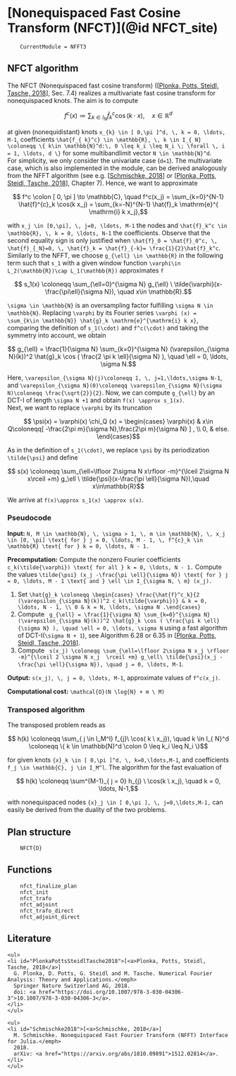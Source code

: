 # [Nonequispaced Fast Cosine Transform (NFCT)](@id NFCT_site)

```@meta
    CurrentModule = NFFT3
```

## NFCT algorithm

The NFCT (Nonequispaced fast cosine transform) ([[Plonka, Potts, Steidl, Tasche, 2018](#PlonkaPottsSteidlTasche2018)], Sec. 7.4) realizes a multivariate fast cosine transform for nonequispaced knots. The aim is to compute 

```math
    f^c (x) \coloneqq \sum_{ k \in I_{ N}} \hat{f}_{ k}^c \cos( k \cdot x), \quad x \in \mathbb{R}^d
```

at given (nonequidistant) knots ``x_{k} \in [ 0,\pi ]^d, \, k = 0, \ldots, M-1``, coefficients ``\hat{f_{ k}^c} \in \mathbb{R}, \, k \in I_{ N} \coloneqq \{ k\in \mathbb{N}^d:\, 0 \leq k_i \leq N_i \; \forall \, i = 1, \ldots, d \}`` for some multibandlimit vector ``N \in \mathbb{N}^d``. 
\
For simplicity, we only consider the univariate case (``d=1``). The multivariate case, which is also implemented in the module, can be derived analogously from the NFFT algorithm (see e.g. [[Schmischke, 2018](#Schmischke2018)] or [[Plonka, Potts, Steidl, Tasche, 2018](#PlonkaPottsSteidlTasche2018)], Chapter 7). Hence, we want to approximate 

```math
    f^c \colon [ 0, \pi ] \to \mathbb{C}, \quad f^c(x_j) = \sum_{k=0}^{N-1} \hat{f}^{c}_k \cos(k x_j) = \sum_{k=-N}^{N-1} \hat{f}_k \mathrm{e}^{ \mathrm{i} k x_j},
```

with ``x_j \in [0,\pi], \, j=0, \ldots, M-1`` the nodes and ``\hat{f}_k^c \in \mathbb{R}, \, k = 0, \ldots, N-1`` the coefficients. Observe that the second equality sign is only justified when ``\hat{f}_0 = \hat{f}_0^c, \, \hat{f}_{_N}=0, \, \hat{f}_k = \hat{f}_{-k}= \frac{1}{2}\hat{f}_k^c``. Similarly to the NFFT, we choose ``g_{\ell} \in \mathbb{R}`` in the following term such that ``s_1`` with a given window function ``\varphi\in L_2(\mathbb{R})\cap L_1(\mathbb{R})`` approximates ``f``

```math
    s_1(x) \coloneqq \sum_{\ell=0}^{\sigma N} g_{\ell} \ \tilde{\varphi}(x-\frac{\pi\ell}{\sigma N}), \quad x\in \mathbb{R}.
```

``\sigma \in \mathbb{N}`` is an oversampling factor fulfilling ``\sigma N \in \mathbb{N}``. Replacing ``\varphi`` by its Fourier series ``\varphi (x) = \sum_{k\in \mathbb{N}} \hat{g}_k \mathrm{e}^{\mathrm{i} k x}``, comparing the definition of ``s_1(\cdot)`` and ``f^c(\cdot)`` and taking the symmetry into account, we obtain 

```math
    g_{\ell} = \frac{1}{\sigma N} \sum_{k=0}^{\sigma N} (\varepsilon_{\sigma N}(k))^2 \hat{g}_k \cos ( \frac{2 \pi k \ell}{\sigma N} ), \quad \ell = 0, \ldots, \sigma N.
```

Here, ``\varepsilon_{\sigma N}(j)\coloneqq 1, \, j=1,\ldots,\sigma N-1``, and ``\varepsilon_{\sigma N}(0)\coloneqq \varepsilon_{\sigma N}(\sigma N)\coloneqq \frac{\sqrt{2}}{2}``. Now, we can compute ``g_{\ell}`` by an DCT-I of length ``\sigma N +1`` and obtain ``f(x) \approx s_1(x)``. 
\
Next, we want to replace ``\varphi`` by its truncation

```math
    \psi(x) = \varphi(x) \chi_Q (x) = \begin{cases} \varphi(x) & x\in Q\coloneqq[ -\frac{2\pi m}{\sigma N},\frac{2\pi m}{\sigma N} ] , \\ 0, & else. \end{cases}
```

As in the definition of ``s_1(\cdot)``, we replace ``\psi`` by its periodization ``\tilde{\psi}`` and define

```math
  	s(x) \coloneqq \sum_{\ell=\lfloor 2\sigma N x\rfloor -m}^{\lceil 2\sigma N x\rceil +m} g_\ell \ \tilde{\psi}(x-\frac{\pi \ell}{\sigma N}),\quad x\in\mathbb{R}
```

We arrive at ``f(x)\approx s_1(x) \approx s(x)``. 

### Pseudocode

**Input:** ``N, M \in \mathbb{N}, \, \sigma > 1, \, m \in \mathbb{N}, \, x_j \in [0, \pi] \text{ for } j = 0, \ldots, M - 1, \, f^{c}_k \in \mathbb{R} \text{ for } k = 0, \ldots, N - 1.``

**Precomputation:** Compute the nonzero Fourier coefficients ``c_k(\tilde{\varphi}) \text{ for all } k = 0, \ldots, N - 1.`` Compute the values ``\tilde{\psi} (x_j -\frac{\pi \ell}{\sigma N}) \text{ for } j = 0, \ldots, M - 1 \text{ and } \ell \in I_{\sigma N, \ m} (x_j).``

1. Set ``\hat{g}_k \coloneqq \begin{cases} \frac{\hat{f}^c_k}{2 (\varepsilon_{\sigma N}(k))^2 c_k(\tilde{\varphi})} & k = 0, \ldots, N - 1, \\ 0 & k = N, \ldots, \sigma N .\end{cases}`` 
2. Compute `` g_{\ell} = \frac{1}{\sigma N} \sum_{k=0}^{\sigma N} (\varepsilon_{\sigma N}(k))^2 \hat{g}_k \cos ( \frac{\pi k \ell}{\sigma N} ), \quad \ell = 0, \ldots, \sigma N`` using a fast algorithm of DCT-I(``\sigma N + 1``), see Algorithm 6.28 or 6.35 in [[Plonka, Potts, Steidl, Tasche, 2018](#PlonkaPottsSteidlTasche2018)]. 
3. Compute `` s(x_j) \coloneqq \sum_{\ell=\lfloor 2\sigma N x_j \rfloor -m}^{\lceil 2 \sigma N x_j  \rceil +m} g_\ell\ \tilde{\psi}(x_j -\frac{\pi \ell}{\sigma N}), \quad j = 0, \ldots, M-1``.

**Output:** ``s(x_j), \, j = 0, \ldots, M-1``, approximate values of ``f^c(x_j)``.

**Computational cost:** ``\mathcal{O}(N \log{N} + m \ M)`` 


### Transposed algorithm

The transposed problem reads as

```math
	h(k) \coloneqq \sum_{ j \in I_M^l} f_{j}\ \cos( k \ x_j}), \quad  k \in I_{ N}^d \coloneqq \{ k \in \mathbb{N}^d \colon 0 \leq k_i \leq N_i  \}
```

for given knots ``{x}_k \in [ 0,\pi ]^d, \, k=0,\ldots,M-1``, and coefficients ``f_j \in \mathbb{C}, j \in I_M^l``.
The algorithm for the fast evaluation of 

```math
	h(k) \coloneqq \sum^{M-1}_{ j = 0} h_{j} \ \cos(k \ x_j), \quad k = 0, \ldots, N-1,
```

with nonequispaced nodes ``{x}_j \in [ 0,\pi ], \, j=0,\ldots,M-1,`` can easily be derived from the duality of the two problems.

## Plan structure

```@docs
    NFCT{D}
```

## Functions

```@docs
  	nfct_finalize_plan
    nfct_init
    nfct_trafo
    nfct_adjoint
    nfct_trafo_direct
    nfct_adjoint_direct
```

## Literature

```@raw html
<ul>
<li id="PlonkaPottsSteidlTasche2018">[<a>Plonka, Potts, Steidl, Tasche, 2018</a>]
  G. Plonka, D. Potts, G. Steidl and M. Tasche. Numerical Fourier Analysis: Theory and Applications.</emph>
  Springer Nature Switzerland AG, 2018.
  doi: <a href="https://doi.org/10.1007/978-3-030-04306-3">10.1007/978-3-030-04306-3</a>.
</li>
</ul>
```

```@raw html
<ul>
<li id="Schmischke2018">[<a>Schmischke, 2018</a>]
  M. Schmischke. Nonequispaced Fast Fourier Transform (NFFT) Interface for Julia.</emph>
  2018.
  arXiv: <a href="https://arxiv.org/abs/1810.09891">1512.02814</a>.
</li>
</ul>
```
